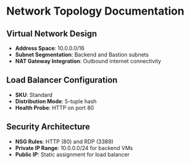 # Network Topology Documentation

## Virtual Network Design
- **Address Space**: 10.0.0.0/16
- **Subnet Segmentation**: Backend and Bastion subnets
- **NAT Gateway Integration**: Outbound internet connectivity

## Load Balancer Configuration
- **SKU**: Standard
- **Distribution Mode**: 5-tuple hash
- **Health Probe**: HTTP on port 80

## Security Architecture
- **NSG Rules**: HTTP (80) and RDP (3389)
- **Private IP Range**: 10.0.0.0/24 for backend VMs
- **Public IP**: Static assignment for load balancer
